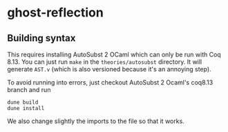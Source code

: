 # ghost-reflection

## Building syntax

This requires installing AutoSubst 2 OCaml which can only be run with Coq 8.13.
You can just run `make` in the `theories/autosubst` directory. It will generate
`AST.v` (which is also versioned because it's an annoying step).

To avoid running into errors, just checkout AutoSubst 2 Ocaml's coq8.13 branch
and run
```
dune build
dune install
```

We also change slightly the imports to the file so that it works.
